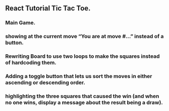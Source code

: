 ## React Tutorial Tic Tac Toe.
### Main Game.
### showing at the current move “You are at move #…” instead of a button.
### Rewriting Board to use two loops to make the squares instead of hardcoding them. 
### Adding a toggle button that lets us sort the moves in either ascending or descending order. 
### highlighting the three squares that caused the win (and when no one wins, display a message about the result being a draw).
